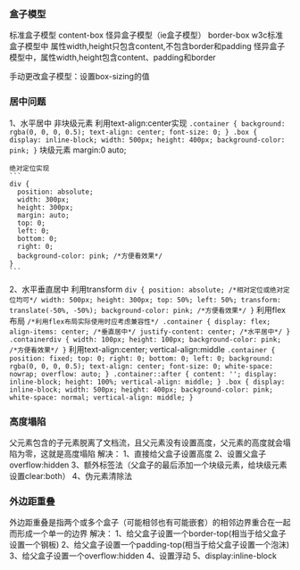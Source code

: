 ### 盒子模型
标准盒子模型 content-box 
怪异盒子模型（ie盒子模型） border-box
w3c标准盒子模型中 属性width,height只包含content,不包含border和padding
怪异盒子模型中，属性width,height包含content、padding和border

手动更改盒子模型：设置box-sizing的值

### 居中问题
1、水平居中
    非块级元素  利用text-align:center实现
    ```
    .container {
      background: rgba(0, 0, 0, 0.5);
      text-align: center;
      font-size: 0;
    }
    .box {
      display: inline-block;
      width: 500px;
      height: 400px;
      background-color: pink;
    }
    ```
    块级元素    margin:0 auto;

    绝对定位实现
    ```
    div {
      position: absolute;
      width: 300px;
      height: 300px;
      margin: auto;
      top: 0;
      left: 0;
      bottom: 0;
      right: 0;
      background-color: pink; /*方便看效果*/
    }
    ```
2、水平垂直居中
    利用transform
    ```
    div {
      position: absolute; /*相对定位或绝对定位均可*/
      width: 500px;
      height: 300px;
      top: 50%;
      left: 50%;
      transform: translate(-50%, -50%);
      background-color: pink; /*方便看效果*/
    }
    ```
    利用flex布局
    ```
    /*利用flex布局实际使用时应考虑兼容性*/
    .container {
      display: flex;
      align-items: center; /*垂直居中*/
      justify-content: center; /*水平居中*/
    }
    .containerdiv {
      width: 100px;
      height: 100px;
      background-color: pink; /*方便看效果*/
    }
    ```
    利用text-align:center; vertical-align:middle
    ```
    .container {
      position: fixed;
      top: 0;
      right: 0;
      bottom: 0;
      left: 0;
      background: rgba(0, 0, 0, 0.5);
      text-align: center;
      font-size: 0;
      white-space: nowrap;
      overflow: auto;
    }
    .container::after {
      content: '';
      display: inline-block;
      height: 100%;
      vertical-align: middle;
    }
    .box {
      display: inline-block;
      width: 500px;
      height: 400px;
      background-color: pink;
      white-space: normal;
      vertical-align: middle;
    }
    ```
### 高度塌陷
  父元素包含的子元素脱离了文档流，且父元素没有设置高度，父元素的高度就会塌陷为零，这就是高度塌陷
  解决：
    1、直接给父盒子设置高度
    2、设置父盒子overflow:hidden
    3、额外标签法（父盒子的最后添加一个块级元素，给块级元素设置clear:both）
    4、伪元素清除法
    
  
### 外边距重叠
  外边距重叠是指两个或多个盒子（可能相邻也有可能嵌套）的相邻边界重合在一起而形成一个单一的边界
  解决：
    1、给父盒子设置一个border-top(相当于给父盒子设置一个钢板)
    2、给父盒子设置一个padding-top(相当于给父盒子设置一个泡沫)
    3、给父盒子设置一个overflow:hidden
    4、设置浮动
    5、display:inline-block